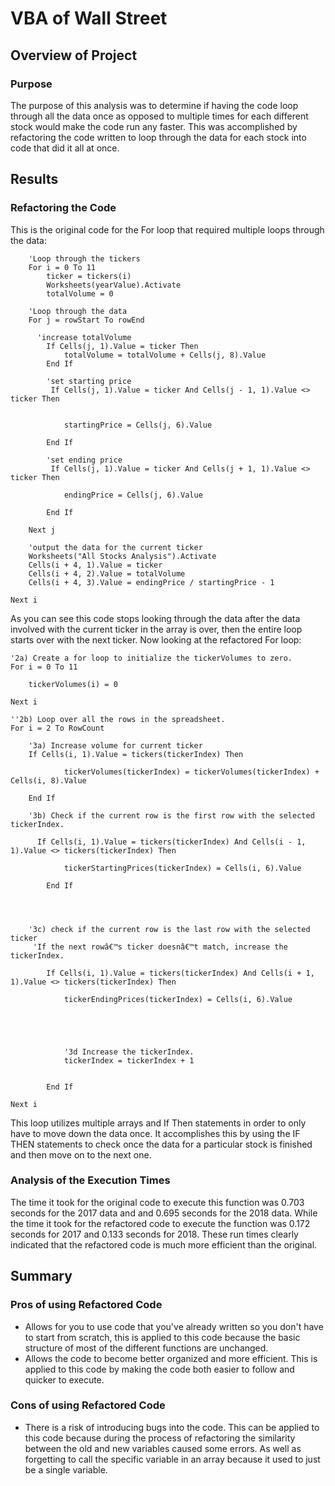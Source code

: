 # VBA of Wall Street

## Overview of Project

### Purpose
The purpose of this analysis was to determine if having the code loop through all the data once as opposed to multiple times for each different stock would make the code run any faster. This was accomplished by refactoring the code written to loop through the data for each stock into code that did it all at once.

## Results

### Refactoring the Code
This is the original code for the For loop that required multiple loops through the data:

        'Loop through the tickers
        For i = 0 To 11
            ticker = tickers(i)
            Worksheets(yearValue).Activate
            totalVolume = 0
        
        'Loop through the data
        For j = rowStart To rowEnd
        
          'increase totalVolume
            If Cells(j, 1).Value = ticker Then
                totalVolume = totalVolume + Cells(j, 8).Value
            End If
        
            'set starting price
             If Cells(j, 1).Value = ticker And Cells(j - 1, 1).Value <> ticker Then
        
            
                startingPrice = Cells(j, 6).Value
        
            End If
        
            'set ending price
             If Cells(j, 1).Value = ticker And Cells(j + 1, 1).Value <> ticker Then
        
                endingPrice = Cells(j, 6).Value
        
            End If
        
        Next j
        
        'output the data for the current ticker
        Worksheets("All Stocks Analysis").Activate
        Cells(i + 4, 1).Value = ticker
        Cells(i + 4, 2).Value = totalVolume
        Cells(i + 4, 3).Value = endingPrice / startingPrice - 1
        
    Next i
    
As you can see this code stops looking through the data after the data involved with the current ticker in the array is over, then the entire loop starts over with the next ticker. Now looking at the refactored For loop:

    '2a) Create a for loop to initialize the tickerVolumes to zero.
    For i = 0 To 11
    
        tickerVolumes(i) = 0
        
    Next i
        
    ''2b) Loop over all the rows in the spreadsheet.
    For i = 2 To RowCount
    
        '3a) Increase volume for current ticker
        If Cells(i, 1).Value = tickers(tickerIndex) Then
        
                tickerVolumes(tickerIndex) = tickerVolumes(tickerIndex) + Cells(i, 8).Value
                
        End If
        
        '3b) Check if the current row is the first row with the selected tickerIndex.
        
          If Cells(i, 1).Value = tickers(tickerIndex) And Cells(i - 1, 1).Value <> tickers(tickerIndex) Then
            
                tickerStartingPrices(tickerIndex) = Cells(i, 6).Value
        
            End If
            
            
        
        
        '3c) check if the current row is the last row with the selected ticker
         'If the next rowâ€™s ticker doesnâ€™t match, increase the tickerIndex.
            
            If Cells(i, 1).Value = tickers(tickerIndex) And Cells(i + 1, 1).Value <> tickers(tickerIndex) Then
        
                tickerEndingPrices(tickerIndex) = Cells(i, 6).Value
        
            
            
            

                '3d Increase the tickerIndex.
                tickerIndex = tickerIndex + 1
            
            
            End If
    
    Next i
    
This loop utilizes multiple arrays and If Then statements in order to only have to move down the data once. It accomplishes this by using the IF THEN statements to check once the data for a particular stock is finished and then move on to the next one.

### Analysis of the Execution Times
The time it took for the original code to execute this function was 0.703 seconds for the 2017 data and and 0.695 seconds for the 2018 data. While the time it took for the refactored code to execute the function was 0.172 seconds for 2017 and 0.133 seconds for 2018. These run times clearly indicated that the refactored code is much more efficient than the original.

## Summary 

### Pros of using Refactored Code
- Allows for you to use code that you've already written so you don't have to start from scratch, this is applied to this code because the basic structure of most of the different functions are unchanged.
- Allows the code to become better organized and more efficient. This is applied to this code by making the code both easier to follow and quicker to execute.

### Cons of using Refactored Code
- There is a risk of introducing bugs into the code. This can be applied to this code because during the process of refactoring the similarity between the old and new variables caused some errors. As well as forgetting to call the specific variable in an array because it used to just be a single variable.

